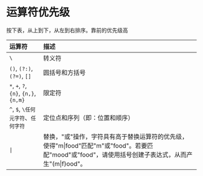 # 运算符优先级

按下表，从上到下，从左到右排序。靠前的优先级高

|运算符|描述|
|:-|:-|
|`\`|转义符|
|`()`, `(?:)`, `(?=)`, `[]`|圆括号和方括号|
|`*`, `+`, `?`, `{n}`, `{n,}`, `{n,m}`|限定符|
|`^`, `$`, `\任何元字符`、`任何字符`|定位点和序列（即：位置和顺序）|
|`\|`|替换，"或"操作，字符具有高于替换运算符的优先级，使得"m\|food"匹配"m"或"food"。若要匹配"mood"或"food"，请使用括号创建子表达式，从而产生"(m\|f)ood"。|
